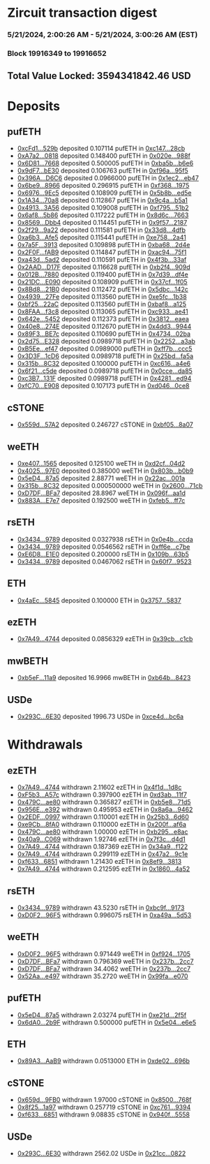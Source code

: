 # Zircuit transaction digest
### 5/21/2024, 2:00:26 AM - 5/21/2024, 3:00:26 AM (EST)
### Block 19916349 to 19916652

## Total Value Locked: 3594341842.46 USD

# Deposits
## pufETH
- [0xcFd1...529b](https://etherscan.io/address/0xcFd1c9384cAfC72749B4143AAA860b14900D529b) deposited 0.107114 pufETH in [0xc147...28cb](https://etherscan.io/tx/0xcFd1c9384cAfC72749B4143AAA860b14900D529b)
- [0xA7a2...0818](https://etherscan.io/address/0xA7a24C1c90be9ab6111697C3Cbbe63a1c0dC0818) deposited 0.148400 pufETH in [0x020e...988f](https://etherscan.io/tx/0xA7a24C1c90be9ab6111697C3Cbbe63a1c0dC0818)
- [0x6D81...7668](https://etherscan.io/address/0x6D81FBdba7Cc3AFB7926F80C734965746b297668) deposited 0.500005 pufETH in [0xba5b...b6e6](https://etherscan.io/tx/0x6D81FBdba7Cc3AFB7926F80C734965746b297668)
- [0x9dF7...bE30](https://etherscan.io/address/0x9dF77d9eD5a5F17816a16f718D641510B8e4bE30) deposited 0.106763 pufETH in [0xf96a...95f5](https://etherscan.io/tx/0x9dF77d9eD5a5F17816a16f718D641510B8e4bE30)
- [0x396A...D6C6](https://etherscan.io/address/0x396A65760f7f92164EdfdE046B7b82E17ABAD6C6) deposited 0.0966000 pufETH in [0x1ec2...eb47](https://etherscan.io/tx/0x396A65760f7f92164EdfdE046B7b82E17ABAD6C6)
- [0x6be9...8966](https://etherscan.io/address/0x6be99217c86D8Fb15C8284781f84793abA668966) deposited 0.296915 pufETH in [0xf368...1975](https://etherscan.io/tx/0x6be99217c86D8Fb15C8284781f84793abA668966)
- [0x6976...9Ec5](https://etherscan.io/address/0x697671329AEfF4228290aFfEe8f99E856eA99Ec5) deposited 0.108909 pufETH in [0x5b8b...ed5e](https://etherscan.io/tx/0x697671329AEfF4228290aFfEe8f99E856eA99Ec5)
- [0x1A34...70a8](https://etherscan.io/address/0x1A34DA03363524DA4729a37Ca73e29a84DA770a8) deposited 0.112867 pufETH in [0x9c4a...b5a1](https://etherscan.io/tx/0x1A34DA03363524DA4729a37Ca73e29a84DA770a8)
- [0x4913...3A56](https://etherscan.io/address/0x4913758Ea2D75eda3562c9A09Bae2009E02f3A56) deposited 0.109008 pufETH in [0xf795...51b2](https://etherscan.io/tx/0x4913758Ea2D75eda3562c9A09Bae2009E02f3A56)
- [0x6af8...5b86](https://etherscan.io/address/0x6af87443125A558D505977F653C8c799edc45b86) deposited 0.117222 pufETH in [0x8d6c...7663](https://etherscan.io/tx/0x6af87443125A558D505977F653C8c799edc45b86)
- [0x8569...Dbb4](https://etherscan.io/address/0x8569bB2887E8E3d841fabd19b317037ac43FDbb4) deposited 0.114451 pufETH in [0x9f57...2187](https://etherscan.io/tx/0x8569bB2887E8E3d841fabd19b317037ac43FDbb4)
- [0x2f29...9a22](https://etherscan.io/address/0x2f2947b1aE10589DBB76f46401439D8277879a22) deposited 0.111581 pufETH in [0x33d8...4dfb](https://etherscan.io/tx/0x2f2947b1aE10589DBB76f46401439D8277879a22)
- [0xa6b3...Afe5](https://etherscan.io/address/0xa6b3373A7c431a9819d55Ef279C6789bd82AAfe5) deposited 0.115441 pufETH in [0xe758...2a41](https://etherscan.io/tx/0xa6b3373A7c431a9819d55Ef279C6789bd82AAfe5)
- [0x7a5F...3913](https://etherscan.io/address/0x7a5F607349b2f88F5D7628Eb76FdE70d59723913) deposited 0.109898 pufETH in [0xba68...2d4e](https://etherscan.io/tx/0x7a5F607349b2f88F5D7628Eb76FdE70d59723913)
- [0x2F0F...fAB9](https://etherscan.io/address/0x2F0FD1e573B049B8a72DA49a1eaF9Cd696c7fAB9) deposited 0.114847 pufETH in [0xac94...75f1](https://etherscan.io/tx/0x2F0FD1e573B049B8a72DA49a1eaF9Cd696c7fAB9)
- [0xa43d...5ad2](https://etherscan.io/address/0xa43dfcBBa225Aa31Faa5b2f190379b282D425ad2) deposited 0.110591 pufETH in [0x4f3b...33af](https://etherscan.io/tx/0xa43dfcBBa225Aa31Faa5b2f190379b282D425ad2)
- [0x2AAD...D17F](https://etherscan.io/address/0x2AAD50879aD4241a3216E6CA6E800128Ea27D17F) deposited 0.116628 pufETH in [0xb2f4...909d](https://etherscan.io/tx/0x2AAD50879aD4241a3216E6CA6E800128Ea27D17F)
- [0x012B...7880](https://etherscan.io/address/0x012B9386Ba00285Db5e111B5B7efBe199c627880) deposited 0.119400 pufETH in [0x7d39...df4e](https://etherscan.io/tx/0x012B9386Ba00285Db5e111B5B7efBe199c627880)
- [0x21DC...E090](https://etherscan.io/address/0x21DC8F8d742397bde728C025576cff6b9e0EE090) deposited 0.108909 pufETH in [0x37cf...1f05](https://etherscan.io/tx/0x21DC8F8d742397bde728C025576cff6b9e0EE090)
- [0x8Bd8...21B0](https://etherscan.io/address/0x8Bd896e2429824060D84700e96541063601421B0) deposited 0.112472 pufETH in [0x5dbc...142c](https://etherscan.io/tx/0x8Bd896e2429824060D84700e96541063601421B0)
- [0x4939...27Fe](https://etherscan.io/address/0x4939CF6aaE13B4C2122879C3f2FbF5171a1727Fe) deposited 0.113560 pufETH in [0xe5fc...1b38](https://etherscan.io/tx/0x4939CF6aaE13B4C2122879C3f2FbF5171a1727Fe)
- [0xbf25...22aC](https://etherscan.io/address/0xbf255D242cd6A8242a98FcF5654101Ce469322aC) deposited 0.113560 pufETH in [0xbaf8...a125](https://etherscan.io/tx/0xbf255D242cd6A8242a98FcF5654101Ce469322aC)
- [0x8FAA...f3c8](https://etherscan.io/address/0x8FAA0CD351BEc93c477EA3b75a1044Fde7b8f3c8) deposited 0.113065 pufETH in [0xc933...ae41](https://etherscan.io/tx/0x8FAA0CD351BEc93c477EA3b75a1044Fde7b8f3c8)
- [0x642e...5452](https://etherscan.io/address/0x642ec45229Eb2F3e934Ea2d98824f1093ec55452) deposited 0.112373 pufETH in [0x3812...eaea](https://etherscan.io/tx/0x642ec45229Eb2F3e934Ea2d98824f1093ec55452)
- [0x40e8...274E](https://etherscan.io/address/0x40e8d040D801064dfe4f790fd4FE3C0e98f7274E) deposited 0.112670 pufETH in [0x4dd3...9944](https://etherscan.io/tx/0x40e8d040D801064dfe4f790fd4FE3C0e98f7274E)
- [0x89F3...BE7c](https://etherscan.io/address/0x89F3C58932F8f9Df74a67603A0696B5532F9BE7c) deposited 0.110690 pufETH in [0x4734...02ba](https://etherscan.io/tx/0x89F3C58932F8f9Df74a67603A0696B5532F9BE7c)
- [0x2d75...E328](https://etherscan.io/address/0x2d7516E0f3368C61e9Bd8e2458fE8195Dc7aE328) deposited 0.0989718 pufETH in [0x2252...a3ab](https://etherscan.io/tx/0x2d7516E0f3368C61e9Bd8e2458fE8195Dc7aE328)
- [0xB5Ee...ef47](https://etherscan.io/address/0xB5Ee4860C9E2f0600E3786EAa6412b66e864ef47) deposited 0.0989000 pufETH in [0xff7b...ccc5](https://etherscan.io/tx/0xB5Ee4860C9E2f0600E3786EAa6412b66e864ef47)
- [0x3D3F...1cD6](https://etherscan.io/address/0x3D3Fd6ecACEc6CF0Da97397398417fe9Fc141cD6) deposited 0.0989718 pufETH in [0x25bd...fa5a](https://etherscan.io/tx/0x3D3Fd6ecACEc6CF0Da97397398417fe9Fc141cD6)
- [0x315b...8C32](https://etherscan.io/address/0x315b9aE158Aa8bD6960D2B2020bCA24A531D8C32) deposited 0.100000 pufETH in [0xc616...a4e6](https://etherscan.io/tx/0x315b9aE158Aa8bD6960D2B2020bCA24A531D8C32)
- [0x6f21...c5de](https://etherscan.io/address/0x6f217C46bd322145Fe142B130f9b8CA83795c5de) deposited 0.0989718 pufETH in [0x0cce...da85](https://etherscan.io/tx/0x6f217C46bd322145Fe142B130f9b8CA83795c5de)
- [0xc3B7...131F](https://etherscan.io/address/0xc3B7bB71cd2e1274D9a8b85C954d266F2F02131F) deposited 0.0989718 pufETH in [0x4281...ed94](https://etherscan.io/tx/0xc3B7bB71cd2e1274D9a8b85C954d266F2F02131F)
- [0xfC70...E908](https://etherscan.io/address/0xfC705Ac97e1e811d7B6D7eafDb99902EA9b0E908) deposited 0.107173 pufETH in [0xd046...0ce8](https://etherscan.io/tx/0xfC705Ac97e1e811d7B6D7eafDb99902EA9b0E908)
## cSTONE
- [0x559d...57A2](https://etherscan.io/address/0x559d4CC1706958D76e5cC3dF292AEA707F2157A2) deposited 0.246727 cSTONE in [0xbf05...8a07](https://etherscan.io/tx/0x559d4CC1706958D76e5cC3dF292AEA707F2157A2)
## weETH
- [0xe407...1565](https://etherscan.io/address/0xe407Ef4f0B88B9C2FdbC3D6350C51Fe7614C1565) deposited 0.125100 weETH in [0xd2cf...04d2](https://etherscan.io/tx/0xe407Ef4f0B88B9C2FdbC3D6350C51Fe7614C1565)
- [0x4025...97E0](https://etherscan.io/address/0x40256583940bbE7182D0378eaE5767bF416c97E0) deposited 0.385000 weETH in [0x803b...b0b9](https://etherscan.io/tx/0x40256583940bbE7182D0378eaE5767bF416c97E0)
- [0x5eD4...87a5](https://etherscan.io/address/0x5eD439B0Cdfdc43480CF35e720E70081413087a5) deposited 2.88771 weETH in [0x22ac...001a](https://etherscan.io/tx/0x5eD439B0Cdfdc43480CF35e720E70081413087a5)
- [0x315b...8C32](https://etherscan.io/address/0x315b9aE158Aa8bD6960D2B2020bCA24A531D8C32) deposited 0.000500000 weETH in [0x2600...71cb](https://etherscan.io/tx/0x315b9aE158Aa8bD6960D2B2020bCA24A531D8C32)
- [0xD7DF...BFa7](https://etherscan.io/address/0xD7DF7E085214743530afF339aFC420c7c720BFa7) deposited 28.8967 weETH in [0x096f...aa1d](https://etherscan.io/tx/0xD7DF7E085214743530afF339aFC420c7c720BFa7)
- [0x883A...E7e7](https://etherscan.io/address/0x883A900e186c087CF15C500834B892b782C8E7e7) deposited 0.192500 weETH in [0xfeb5...ff7c](https://etherscan.io/tx/0x883A900e186c087CF15C500834B892b782C8E7e7)
## rsETH
- [0x3434...9789](https://etherscan.io/address/0x34349c5569e7B846c3558961552D2202760A9789) deposited 0.0327938 rsETH in [0x0e4b...ccda](https://etherscan.io/tx/0x34349c5569e7B846c3558961552D2202760A9789)
- [0x3434...9789](https://etherscan.io/address/0x34349c5569e7B846c3558961552D2202760A9789) deposited 0.0546562 rsETH in [0xff6e...c7be](https://etherscan.io/tx/0x34349c5569e7B846c3558961552D2202760A9789)
- [0xE6D8...E1E0](https://etherscan.io/address/0xE6D863eBd701cc0da99aC54233bda316d2cfE1E0) deposited 0.200000 rsETH in [0x109b...63b5](https://etherscan.io/tx/0xE6D863eBd701cc0da99aC54233bda316d2cfE1E0)
- [0x3434...9789](https://etherscan.io/address/0x34349c5569e7B846c3558961552D2202760A9789) deposited 0.0467062 rsETH in [0x60f7...9523](https://etherscan.io/tx/0x34349c5569e7B846c3558961552D2202760A9789)
## ETH
- [0x4aEc...5845](https://etherscan.io/address/0x4aEcBEa444C660b58c70833d5Ee9F9A8eC385845) deposited 0.100000 ETH in [0x3757...5837](https://etherscan.io/tx/0x4aEcBEa444C660b58c70833d5Ee9F9A8eC385845)
## ezETH
- [0x7A49...4744](https://etherscan.io/address/0x7A493Be5c2ce014cD049Bf178a1ac0Db1B434744) deposited 0.0856329 ezETH in [0x39cb...c1cb](https://etherscan.io/tx/0x7A493Be5c2ce014cD049Bf178a1ac0Db1B434744)
## mwBETH
- [0xb5eF...11a9](https://etherscan.io/address/0xb5eF0651325312029718F7Bd5B0Db958B1B011a9) deposited 16.9966 mwBETH in [0xb64b...8423](https://etherscan.io/tx/0xb5eF0651325312029718F7Bd5B0Db958B1B011a9)
## USDe
- [0x293C...6E30](https://etherscan.io/address/0x293C6937D8D82e05B01335F7B33FBA0c8e256E30) deposited 1996.73 USDe in [0xce4d...bc6a](https://etherscan.io/tx/0x293C6937D8D82e05B01335F7B33FBA0c8e256E30)
# Withdrawals
## ezETH
- [0x7A49...4744](https://etherscan.io/address/0x7A493Be5c2ce014cD049Bf178a1ac0Db1B434744) withdrawn 2.11602 ezETH in [0x4f1d...1d8c](https://etherscan.io/tx/0x7A493Be5c2ce014cD049Bf178a1ac0Db1B434744)
- [0xF5b3...A57c](https://etherscan.io/address/0xF5b39588737323B35CF9a264710fAcD49e07A57c) withdrawn 0.397900 ezETH in [0xd3ab...11f7](https://etherscan.io/tx/0xF5b39588737323B35CF9a264710fAcD49e07A57c)
- [0x479C...ae80](https://etherscan.io/address/0x479C44c552089D874e7295AF4e98acB00bBCae80) withdrawn 0.365827 ezETH in [0xb5e8...71d5](https://etherscan.io/tx/0x479C44c552089D874e7295AF4e98acB00bBCae80)
- [0x956E...e392](https://etherscan.io/address/0x956E2Cb781349E0E09B52C7c1CF725219409e392) withdrawn 0.495953 ezETH in [0x8a6a...9462](https://etherscan.io/tx/0x956E2Cb781349E0E09B52C7c1CF725219409e392)
- [0x2EDF...0997](https://etherscan.io/address/0x2EDFa5ddC13990418704097C20F27D7d2A3B0997) withdrawn 0.110001 ezETH in [0x25b3...6d60](https://etherscan.io/tx/0x2EDFa5ddC13990418704097C20F27D7d2A3B0997)
- [0xe9Cb...8fA0](https://etherscan.io/address/0xe9Cb7cf86984f2EC7A4fbD3671D65938D74e8fA0) withdrawn 0.110000 ezETH in [0x200f...af6a](https://etherscan.io/tx/0xe9Cb7cf86984f2EC7A4fbD3671D65938D74e8fA0)
- [0x479C...ae80](https://etherscan.io/address/0x479C44c552089D874e7295AF4e98acB00bBCae80) withdrawn 1.00000 ezETH in [0xb295...e8ac](https://etherscan.io/tx/0x479C44c552089D874e7295AF4e98acB00bBCae80)
- [0x40a9...C069](https://etherscan.io/address/0x40a9ec95c9cA0d7c40e1a2Df91ec3Ad90e0fC069) withdrawn 1.92746 ezETH in [0x7f3c...d4d1](https://etherscan.io/tx/0x40a9ec95c9cA0d7c40e1a2Df91ec3Ad90e0fC069)
- [0x7A49...4744](https://etherscan.io/address/0x7A493Be5c2ce014cD049Bf178a1ac0Db1B434744) withdrawn 0.187369 ezETH in [0x34a9...f122](https://etherscan.io/tx/0x7A493Be5c2ce014cD049Bf178a1ac0Db1B434744)
- [0x7A49...4744](https://etherscan.io/address/0x7A493Be5c2ce014cD049Bf178a1ac0Db1B434744) withdrawn 0.299119 ezETH in [0x47a2...9c1e](https://etherscan.io/tx/0x7A493Be5c2ce014cD049Bf178a1ac0Db1B434744)
- [0xf633...6851](https://etherscan.io/address/0xf633e9E9bEc60caC3Ee26F12035187dB4EF86851) withdrawn 1.21430 ezETH in [0x8ef9...3813](https://etherscan.io/tx/0xf633e9E9bEc60caC3Ee26F12035187dB4EF86851)
- [0x7A49...4744](https://etherscan.io/address/0x7A493Be5c2ce014cD049Bf178a1ac0Db1B434744) withdrawn 0.212595 ezETH in [0x1860...4a52](https://etherscan.io/tx/0x7A493Be5c2ce014cD049Bf178a1ac0Db1B434744)
## rsETH
- [0x3434...9789](https://etherscan.io/address/0x34349c5569e7B846c3558961552D2202760A9789) withdrawn 43.5230 rsETH in [0xbc9f...9173](https://etherscan.io/tx/0x34349c5569e7B846c3558961552D2202760A9789)
- [0xD0F2...96F5](https://etherscan.io/address/0xD0F2B39f55848151b8634a1c06e6732fEC4496F5) withdrawn 0.996075 rsETH in [0xa49a...5d53](https://etherscan.io/tx/0xD0F2B39f55848151b8634a1c06e6732fEC4496F5)
## weETH
- [0xD0F2...96F5](https://etherscan.io/address/0xD0F2B39f55848151b8634a1c06e6732fEC4496F5) withdrawn 0.971449 weETH in [0xf924...1705](https://etherscan.io/tx/0xD0F2B39f55848151b8634a1c06e6732fEC4496F5)
- [0xD7DF...BFa7](https://etherscan.io/address/0xD7DF7E085214743530afF339aFC420c7c720BFa7) withdrawn 0.796369 weETH in [0x237b...2cc7](https://etherscan.io/tx/0xD7DF7E085214743530afF339aFC420c7c720BFa7)
- [0xD7DF...BFa7](https://etherscan.io/address/0xD7DF7E085214743530afF339aFC420c7c720BFa7) withdrawn 34.4062 weETH in [0x237b...2cc7](https://etherscan.io/tx/0xD7DF7E085214743530afF339aFC420c7c720BFa7)
- [0x52Aa...e497](https://etherscan.io/address/0x52Aa899454998Be5b000Ad077a46Bbe360F4e497) withdrawn 35.2720 weETH in [0x99fa...e070](https://etherscan.io/tx/0x52Aa899454998Be5b000Ad077a46Bbe360F4e497)
## pufETH
- [0x5eD4...87a5](https://etherscan.io/address/0x5eD439B0Cdfdc43480CF35e720E70081413087a5) withdrawn 2.03274 pufETH in [0xe21d...2f5f](https://etherscan.io/tx/0x5eD439B0Cdfdc43480CF35e720E70081413087a5)
- [0x6dA0...2b9F](https://etherscan.io/address/0x6dA0115b7bC5ce5fE47e927d131F2cD7082F2b9F) withdrawn 0.500000 pufETH in [0x5e04...e6e5](https://etherscan.io/tx/0x6dA0115b7bC5ce5fE47e927d131F2cD7082F2b9F)
## ETH
- [0x89A3...AaB9](https://etherscan.io/address/0x89A3ab3724C557dF24360e916A065Be3D443AaB9) withdrawn 0.0513000 ETH in [0xde02...696b](https://etherscan.io/tx/0x89A3ab3724C557dF24360e916A065Be3D443AaB9)
## cSTONE
- [0x659d...9FB0](https://etherscan.io/address/0x659dE1B597550Debf18A5f99a25E117926769FB0) withdrawn 1.97000 cSTONE in [0x8500...768f](https://etherscan.io/tx/0x659dE1B597550Debf18A5f99a25E117926769FB0)
- [0x8f25...1a97](https://etherscan.io/address/0x8f258947666aDb0EC39f46194bEbcd6990111a97) withdrawn 0.257719 cSTONE in [0xc761...9394](https://etherscan.io/tx/0x8f258947666aDb0EC39f46194bEbcd6990111a97)
- [0xf633...6851](https://etherscan.io/address/0xf633e9E9bEc60caC3Ee26F12035187dB4EF86851) withdrawn 9.08835 cSTONE in [0x940f...5558](https://etherscan.io/tx/0xf633e9E9bEc60caC3Ee26F12035187dB4EF86851)
## USDe
- [0x293C...6E30](https://etherscan.io/address/0x293C6937D8D82e05B01335F7B33FBA0c8e256E30) withdrawn 2562.02 USDe in [0x21cc...0822](https://etherscan.io/tx/0x293C6937D8D82e05B01335F7B33FBA0c8e256E30)
